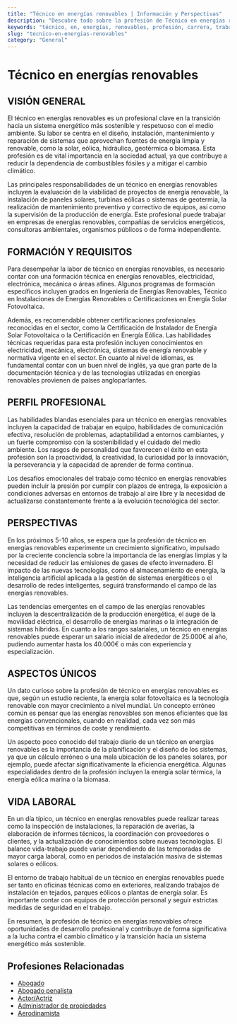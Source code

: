 ```yaml
---
title: "Técnico en energías renovables | Información y Perspectivas"
description: "Descubre todo sobre la profesión de Técnico en energías renovables, incluyendo responsabilidades, requisitos y oportunidades."
keywords: "técnico, en, energías, renovables, profesión, carrera, trabajo, empleo"
slug: "tecnico-en-energias-renovables"
category: "General"
---
```


# Técnico en energías renovables

## VISIÓN GENERAL

El técnico en energías renovables es un profesional clave en la transición hacia un sistema energético más sostenible y respetuoso con el medio ambiente. Su labor se centra en el diseño, instalación, mantenimiento y reparación de sistemas que aprovechan fuentes de energía limpia y renovable, como la solar, eólica, hidráulica, geotérmica o biomasa. Esta profesión es de vital importancia en la sociedad actual, ya que contribuye a reducir la dependencia de combustibles fósiles y a mitigar el cambio climático.

Las principales responsabilidades de un técnico en energías renovables incluyen la evaluación de la viabilidad de proyectos de energía renovable, la instalación de paneles solares, turbinas eólicas o sistemas de geotermia, la realización de mantenimiento preventivo y correctivo de equipos, así como la supervisión de la producción de energía. Este profesional puede trabajar en empresas de energías renovables, compañías de servicios energéticos, consultoras ambientales, organismos públicos o de forma independiente.

## FORMACIÓN Y REQUISITOS

Para desempeñar la labor de técnico en energías renovables, es necesario contar con una formación técnica en energías renovables, electricidad, electrónica, mecánica o áreas afines. Algunos programas de formación específicos incluyen grados en Ingeniería de Energías Renovables, Técnico en Instalaciones de Energías Renovables o Certificaciones en Energía Solar Fotovoltaica.

Además, es recomendable obtener certificaciones profesionales reconocidas en el sector, como la Certificación de Instalador de Energía Solar Fotovoltaica o la Certificación en Energía Eólica. Las habilidades técnicas requeridas para esta profesión incluyen conocimientos en electricidad, mecánica, electrónica, sistemas de energía renovable y normativa vigente en el sector. En cuanto al nivel de idiomas, es fundamental contar con un buen nivel de inglés, ya que gran parte de la documentación técnica y de las tecnologías utilizadas en energías renovables provienen de países angloparlantes.

## PERFIL PROFESIONAL

Las habilidades blandas esenciales para un técnico en energías renovables incluyen la capacidad de trabajar en equipo, habilidades de comunicación efectiva, resolución de problemas, adaptabilidad a entornos cambiantes, y un fuerte compromiso con la sostenibilidad y el cuidado del medio ambiente. Los rasgos de personalidad que favorecen el éxito en esta profesión son la proactividad, la creatividad, la curiosidad por la innovación, la perseverancia y la capacidad de aprender de forma continua.

Los desafíos emocionales del trabajo como técnico en energías renovables pueden incluir la presión por cumplir con plazos de entrega, la exposición a condiciones adversas en entornos de trabajo al aire libre y la necesidad de actualizarse constantemente frente a la evolución tecnológica del sector.

## PERSPECTIVAS

En los próximos 5-10 años, se espera que la profesión de técnico en energías renovables experimente un crecimiento significativo, impulsado por la creciente conciencia sobre la importancia de las energías limpias y la necesidad de reducir las emisiones de gases de efecto invernadero. El impacto de las nuevas tecnologías, como el almacenamiento de energía, la inteligencia artificial aplicada a la gestión de sistemas energéticos o el desarrollo de redes inteligentes, seguirá transformando el campo de las energías renovables.

Las tendencias emergentes en el campo de las energías renovables incluyen la descentralización de la producción energética, el auge de la movilidad eléctrica, el desarrollo de energías marinas o la integración de sistemas híbridos. En cuanto a los rangos salariales, un técnico en energías renovables puede esperar un salario inicial de alrededor de 25.000€ al año, pudiendo aumentar hasta los 40.000€ o más con experiencia y especialización.

## ASPECTOS ÚNICOS

Un dato curioso sobre la profesión de técnico en energías renovables es que, según un estudio reciente, la energía solar fotovoltaica es la tecnología renovable con mayor crecimiento a nivel mundial. Un concepto erróneo común es pensar que las energías renovables son menos eficientes que las energías convencionales, cuando en realidad, cada vez son más competitivas en términos de coste y rendimiento.

Un aspecto poco conocido del trabajo diario de un técnico en energías renovables es la importancia de la planificación y el diseño de los sistemas, ya que un cálculo erróneo o una mala ubicación de los paneles solares, por ejemplo, puede afectar significativamente la eficiencia energética. Algunas especialidades dentro de la profesión incluyen la energía solar térmica, la energía eólica marina o la biomasa.

## VIDA LABORAL

En un día típico, un técnico en energías renovables puede realizar tareas como la inspección de instalaciones, la reparación de averías, la elaboración de informes técnicos, la coordinación con proveedores o clientes, y la actualización de conocimientos sobre nuevas tecnologías. El balance vida-trabajo puede variar dependiendo de las temporadas de mayor carga laboral, como en periodos de instalación masiva de sistemas solares o eólicos.

El entorno de trabajo habitual de un técnico en energías renovables puede ser tanto en oficinas técnicas como en exteriores, realizando trabajos de instalación en tejados, parques eólicos o plantas de energía solar. Es importante contar con equipos de protección personal y seguir estrictas medidas de seguridad en el trabajo.

En resumen, la profesión de técnico en energías renovables ofrece oportunidades de desarrollo profesional y contribuye de forma significativa a la lucha contra el cambio climático y la transición hacia un sistema energético más sostenible.
## Profesiones Relacionadas

- [Abogado](/profesiones/abogado/)
- [Abogado penalista](/profesiones/abogado-penalista/)
- [Actor/Actriz](/profesiones/actor-actriz/)
- [Administrador de propiedades](/profesiones/administrador-de-propiedades/)
- [Aerodinamista](/profesiones/aerodinamista/)

